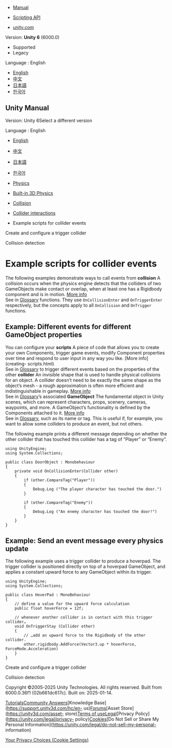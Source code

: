 [](https://docs.unity3d.com)

  * [Manual](../Manual/index.html)
  * [Scripting API](../ScriptReference/index.html)

  * [unity.com](https://unity.com/)

Version: **Unity 6** (6000.0)

  * Supported
  * Legacy

Language : English

  * [English](/Manual/collider-interactions-example-scripts.html)
  * [中文](/cn/current/Manual/collider-interactions-example-scripts.html)
  * [日本語](/ja/current/Manual/collider-interactions-example-scripts.html)
  * [한국어](/kr/current/Manual/collider-interactions-example-scripts.html)

[](https://docs.unity3d.com)

## Unity Manual

Version: Unity 6Select a different version

Language : English

  * [English](/Manual/collider-interactions-example-scripts.html)
  * [中文](/cn/current/Manual/collider-interactions-example-scripts.html)
  * [日本語](/ja/current/Manual/collider-interactions-example-scripts.html)
  * [한국어](/kr/current/Manual/collider-interactions-example-scripts.html)

  * [Physics](PhysicsSection.html)
  * [Built-in 3D Physics](PhysicsOverview.html)
  * [Collision](collision-section.html)
  * [Collider interactions](collider-interactions.html)
  * Example scripts for collider events

[](collider-interactions-create-trigger.html)

Create and configure a trigger collider

[](collision-detection.html)

Collision detection

# Example scripts for collider events

The following examples demonstrate ways to call events from **collision** A
collision occurs when the physics engine detects that the colliders of two
GameObjects make contact or overlap, when at least one has a Rigidbody
component and is in motion. [More info](CollidersOverview.html)  
See in [Glossary](Glossary.html#Collision) functions. They use
`OnCollisionEnter` and `OnTriggerEnter` respectively, but the concepts apply
to all `OnCollision` and `OnTrigger` functions.

## Example: Different events for different GameObject properties

You can configure your **scripts** A piece of code that allows you to create
your own Components, trigger game events, modify Component properties over
time and respond to user input in any way you like. [More info](creating-
scripts.html)  
See in [Glossary](Glossary.html#Scripts) to trigger different events based on
the properties of the other **collider** An invisible shape that is used to
handle physical collisions for an object. A collider doesn’t need to be
exactly the same shape as the object’s mesh - a rough approximation is often
more efficient and indistinguishable in gameplay. [More
info](CollidersOverview.html)  
See in [Glossary](Glossary.html#Collider)’s associated **GameObject** The
fundamental object in Unity scenes, which can represent characters, props,
scenery, cameras, waypoints, and more. A GameObject’s functionality is defined
by the Components attached to it. [More info](class-GameObject.html)  
See in [Glossary](Glossary.html#GameObject), such as its name or tag. This is
useful if, for example, you want to allow some colliders to produce an event,
but not others.

The following example prints a different message depending on whether the
other collider that has touched this collider has a tag of “Player” or
“Enemy”.

    
    
    using UnityEngine;
    using System.Collections;
    
    public class DoorObject : Monobehaviour
    {
        private void OnCollisionEnter(Collider other)
        {
            if (other.CompareTag("Player"))
            {
                Debug.Log ("The player character has touched the door.")
            }
    
            if (other.CompareTag("Enemy"))
            {
                Debug.Log ("An enemy character has touched the door!")
            }
        }
    }
    

## Example: Send an event message every physics update

The following example uses a trigger collider to produce a hoverpad. The
trigger collider is positioned directly on top of a hoverpad GameObject, and
applies a constant upward force to any GameObject within its trigger.

    
    
    using UnityEngine;
    using System.Collections;
    
    public class HoverPad : MonoBehaviour
    {
        // define a value for the upward force calculation
        public float hoverForce = 12f;
    
        // whenever another collider is in contact with this trigger collider…
        void OnTriggerStay (Collider other)
        {
            // …add an upward force to the Rigidbody of the other collider.
            other.rigidbody.AddForce(Vector3.up * hoverForce, ForceMode.Acceleration) 
        }
    }
    

[](collider-interactions-create-trigger.html)

Create and configure a trigger collider

[](collision-detection.html)

Collision detection

Copyright ©2005-2025 Unity Technologies. All rights reserved. Built from
6000.0.36f1 (02b661dc617c). Built on: 2025-01-14.

[Tutorials](https://learn.unity.com/)[Community
Answers](https://answers.unity3d.com)[Knowledge
Base](https://support.unity3d.com/hc/en-
us)[Forums](https://forum.unity3d.com)[Asset Store](https://unity3d.com/asset-
store)[Terms of
use](https://docs.unity3d.com/Manual/TermsOfUse.html)[Legal](https://unity.com/legal)[Privacy
Policy](https://unity.com/legal/privacy-
policy)[Cookies](https://unity.com/legal/cookie-policy)[Do Not Sell or Share
My Personal Information](https://unity.com/legal/do-not-sell-my-personal-
information)

[Your Privacy Choices (Cookie Settings)](javascript:void\(0\);)


